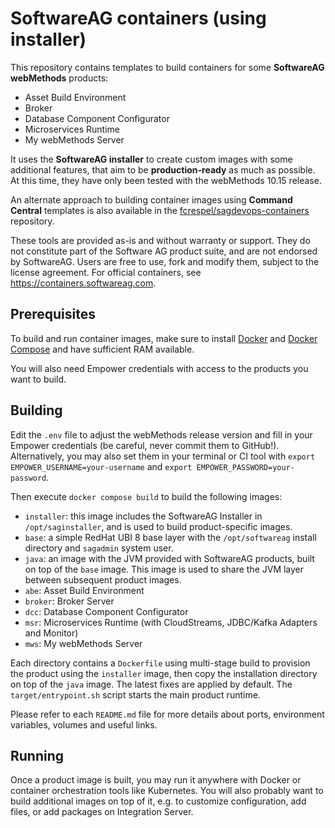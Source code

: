 # SoftwareAG containers (using installer)

This repository contains templates to build containers for some **SoftwareAG webMethods** products:
- Asset Build Environment
- Broker
- Database Component Configurator
- Microservices Runtime
- My webMethods Server

It uses the **SoftwareAG installer** to create custom images with some additional features, that aim to be **production-ready** as much as possible. At this time, they have only been tested with the webMethods 10.15 release.

An alternate approach to building container images using **Command Central** templates is also available in the [fcrespel/sagdevops-containers](https://github.com/fcrespel/sagdevops-containers) repository.

These tools are provided as-is and without warranty or support. They do not constitute part of the Software AG product suite, and are not endorsed by SoftwareAG. Users are free to use, fork and modify them, subject to the license agreement. For official containers, see https://containers.softwareag.com.

## Prerequisites

To build and run container images, make sure to install [Docker](https://docs.docker.com/engine/install/) and [Docker Compose](https://docs.docker.com/compose/install/) and have sufficient RAM available.

You will also need Empower credentials with access to the products you want to build.

## Building

Edit the `.env` file to adjust the webMethods release version and fill in your Empower credentials (be careful, never commit them to GitHub!). Alternatively, you may also set them in your terminal or CI tool with `export EMPOWER_USERNAME=your-username` and `export EMPOWER_PASSWORD=your-password`.

Then execute `docker compose build` to build the following images:

- `installer`: this image includes the SoftwareAG Installer in `/opt/saginstaller`, and is used to build product-specific images.
- `base`: a simple RedHat UBI 8 base layer with the `/opt/softwareag` install directory and `sagadmin` system user.
- `java`: an image with the JVM provided with SoftwareAG products, built on top of the `base` image. This image is used to share the JVM layer between subsequent product images.
- `abe`: Asset Build Environment
- `broker`: Broker Server
- `dcc`: Database Component Configurator
- `msr`: Microservices Runtime (with CloudStreams, JDBC/Kafka Adapters and Monitor)
- `mws`: My webMethods Server

Each directory contains a `Dockerfile` using multi-stage build to provision the product using the `installer` image, then copy the installation directory on top of the `java` image. The latest fixes are applied by default. The `target/entrypoint.sh` script starts the main product runtime.

Please refer to each `README.md` file for more details about ports, environment variables, volumes and useful links.

## Running

Once a product image is built, you may run it anywhere with Docker or container orchestration tools like Kubernetes. You will also probably want to build additional images on top of it, e.g. to customize configuration, add files, or add packages on Integration Server.
